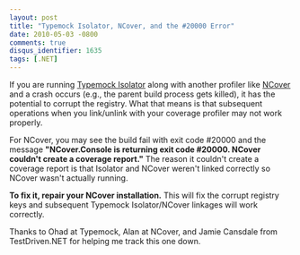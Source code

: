 ```yaml
---
layout: post
title: "Typemock Isolator, NCover, and the #20000 Error"
date: 2010-05-03 -0800
comments: true
disqus_identifier: 1635
tags: [.NET]
---
```

If you are running [Typemock Isolator](http://www.typemock.com) along
with another profiler like [NCover](http://www.ncover.com) and a crash
occurs (e.g., the parent build process gets killed), it has the
potential to corrupt the registry. What that means is that subsequent
operations when you link/unlink with your coverage profiler may not work
properly.

For NCover, you may see the build fail with exit code \#20000 and the
message **"NCover.Console is returning exit code \#20000. NCover
couldn't create a coverage report."** The reason it couldn't create a
coverage report is that Isolator and NCover weren't linked correctly so
NCover wasn't actually running.

**To fix it, repair your NCover installation.** This will fix the
corrupt registry keys and subsequent Typemock Isolator/NCover linkages
will work correctly.

Thanks to Ohad at Typemock, Alan at NCover, and Jamie Cansdale from
TestDriven.NET for helping me track this one down.

